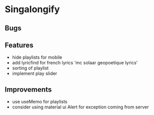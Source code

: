﻿# Singalongify

## Bugs

## Features

- hide playlists for mobile
- add lyricfind for french lyrics 'mc solaar geopoetique lyrics'
- sorting of playlist
- implement play slider

## Improvements

- use useMemo for playlists
- consider using material ui Alert for exception coming from server

